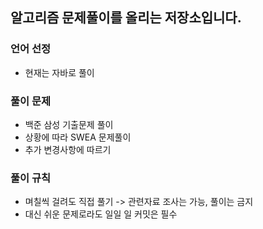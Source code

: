## 알고리즘 문제풀이를 올리는 저장소입니다.

### 언어 선정
 - 현재는 자바로 풀이
 

### 풀이 문제
 - 백준 삼성 기출문제 풀이
 - 상황에 따라 SWEA 문제풀이
 - 추가 변경사항에 따르기

   
### 풀이 규칙
 - 며칠씩 걸려도 직접 풀기 -> 관련자료 조사는 가능, 풀이는 금지
 - 대신 쉬운 문제로라도 일일 일 커밋은 필수
  
